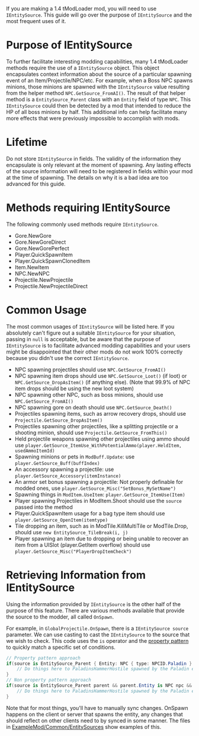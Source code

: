 If you are making a 1.4 tModLoader mod, you will need to use `IEntitySource`. This guide will go over the purpose of `IEntitySource` and the most frequent uses of it.

# Purpose of IEntitySource
To further facilitate interesting modding capabilities, many 1.4 tModLoader methods require the use of a `IEntitySource` object. This object encapsulates context information about the source of a particular spawning event of an Item/Projectile/NPC/etc. For example, when a Boss NPC spawns minions, those minions are spawned with the `IEntitySource` value resulting from the helper method `NPC.GetSource_FromAI()`. The result of that helper method is a `EntitySource_Parent` class with an `Entity` field of type `NPC`. This `IEntitySource` could then be detected by a mod that intended to reduce the HP of all boss minions by half. This additional info can help facilitate many more effects that were previously impossible to accomplish with mods.

# Lifetime
Do not store `IEntitySource` in fields. The validity of the information they encapsulate is only relevant at the moment of spawning. Any lasting effects of the source information will need to be registered in fields within your mod at the time of spawning. The details on why it is a bad idea are too advanced for this guide.

# Methods requiring IEntitySource
The following commonly used methods require `IEntitySource`.
* Gore.NewGore
* Gore.NewGoreDirect
* Gore.NewGorePerfect
* Player.QuickSpawnItem
* Player.QuickSpawnClonedItem
* Item.NewItem
* NPC.NewNPC
* Projectile.NewProjectile
* Projectile.NewProjectileDirect

# Common Usage
The most common usages of `IEntitySource` will be listed here. If you absolutely can't figure out a suitable `IEntitySource` for your situation, passing in `null` is acceptable, but be aware that the purpose of `IEntitySource` is to facilitate advanced modding capabilities and your users might be disappointed that their other mods do not work 100% correctly because you didn't use the correct `IEntitySource`.

* NPC spawning projectiles should use `NPC.GetSource_FromAI()`
* NPC spawning item drops should use `NPC.GetSource_Loot()` (if loot) or `NPC.GetSource_DropAsItem()` (if anything else). (Note that 99.9% of NPC item drops should be using the new loot system)
* NPC spawning other NPC, such as boss minions, should use `NPC.GetSource_FromAI()`
* NPC spawning gore on death should use `NPC.GetSource_Death()`
* Projectiles spawning items, such as arrow recovery drops, should use `Projectile.GetSource_DropAsItem()`
* Projectiles spawning other projectiles, like a splitting projectile or a shooting minion, should use `Projectile.GetSource_FromThis()`
* Held projectile weapons spawning other projectiles using ammo should use `player.GetSource_ItemUse_WithPotentialAmmo(player.HeldItem, usedAmmoItemId)`
* Spawning minions or pets in `ModBuff.Update`: use `player.GetSource_Buff(buffIndex)`
* An accessory spawning a projectile: use `player.GetSource_Accessory(itemInstance)`
* An armor set bonus spawning a projectile: Not properly definable for modded ones, use `player.GetSource_Misc("SetBonus_MySetName")`
* Spawning things in `ModItem.UseItem`: `player.GetSource_ItemUse(Item)`
* Player spawning Projectiles in ModItem.Shoot should use the `source` passed into the method
* Player.QuickSpawnItem usage for a bag type item should use `player.GetSource_OpenItem(itemtype)`
* Tile dropping an item, such as in ModTile.KillMultiTile or ModTile.Drop, should use `new EntitySource_TileBreak(i, j)`
* Player spawning an item due to dropping or being unable to recover an item from a UISlot (player.GetItem overflow) should use `player.GetSource_Misc("PlayerDropItemCheck")`

# Retrieving Information from IEntitySource
Using the information provided by `IEntitySource` is the other half of the purpose of this feature. There are various methods available that provide the source to the modder, all called `OnSpawn`.

For example, in `GlobalProjectile.OnSpawn`, there is a `IEntitySource source` parameter. We can use casting to cast the `IEntitySource` to the source that we wish to check. This code uses the `is` operator and the [property pattern](https://docs.microsoft.com/en-us/dotnet/csharp/language-reference/operators/patterns#property-pattern) to quickly match a specific set of conditions.
```cs
// Property pattern approach
if(source is EntitySource_Parent { Entity: NPC { type: NPCID.Paladin } } && projectile.type == ProjectileID.PaladinsHammerHostile) {
	// Do things here to PaladinsHammerHostile spawned by the Paladin enemy
}
// Non property pattern approach
if(source is EntitySource_Parent parent && parent.Entity is NPC npc && npc.type == NPCID.Paladin && projectile.type == ProjectileID.PaladinsHammerHostile) {
	// Do things here to PaladinsHammerHostile spawned by the Paladin enemy
}
```

Note that for most things, you'll have to manually sync changes. OnSpawn happens on the client or server that spawns the entity, any changes that should reflect on other clients need to by synced in some manner. The files in [ExampleMod/Common/EntitySources](https://github.com/tModLoader/tModLoader/tree/1.4/ExampleMod/Common/EntitySources) show examples of this.
